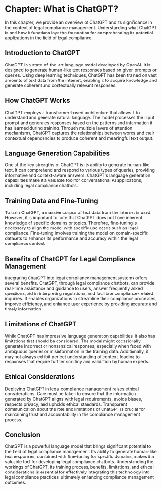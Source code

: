 Chapter: What is ChatGPT?
=========================

In this chapter, we provide an overview of ChatGPT and its significance in the context of legal compliance management. Understanding what ChatGPT is and how it functions lays the foundation for comprehending its potential applications in the field of legal compliance.

Introduction to ChatGPT
-----------------------

ChatGPT is a state-of-the-art language model developed by OpenAI. It is designed to generate human-like text responses based on given prompts or queries. Using deep learning techniques, ChatGPT has been trained on vast amounts of text data from the internet, enabling it to acquire knowledge and generate coherent and contextually relevant responses.

How ChatGPT Works
-----------------

ChatGPT employs a transformer-based architecture that allows it to understand and generate natural language. The model processes the input prompt and generates responses based on the patterns and information it has learned during training. Through multiple layers of attention mechanisms, ChatGPT captures the relationships between words and their contextual dependencies to produce coherent and meaningful text output.

Language Generation Capabilities
--------------------------------

One of the key strengths of ChatGPT is its ability to generate human-like text. It can comprehend and respond to various types of queries, providing informative and context-aware answers. ChatGPT's language generation capabilities make it a valuable tool for conversational AI applications, including legal compliance chatbots.

Training Data and Fine-Tuning
-----------------------------

To train ChatGPT, a massive corpus of text data from the internet is used. However, it is important to note that ChatGPT does not have inherent knowledge of specific domains or topics. Therefore, fine-tuning is necessary to align the model with specific use cases such as legal compliance. Fine-tuning involves training the model on domain-specific datasets to enhance its performance and accuracy within the legal compliance context.

Benefits of ChatGPT for Legal Compliance Management
---------------------------------------------------

Integrating ChatGPT into legal compliance management systems offers several benefits. ChatGPT, through legal compliance chatbots, can provide real-time assistance and guidance to users, answer frequently asked questions, aid in interpreting regulations, and facilitate compliance-related inquiries. It enables organizations to streamline their compliance processes, improve efficiency, and enhance user experience by providing accurate and timely information.

Limitations of ChatGPT
----------------------

While ChatGPT has impressive language generation capabilities, it also has limitations that should be considered. The model might occasionally generate incorrect or nonsensical responses, especially when faced with ambiguous queries or misinformation in the training data. Additionally, it may not always exhibit perfect understanding of context, leading to responses that require further scrutiny and validation by human experts.

Ethical Considerations
----------------------

Deploying ChatGPT in legal compliance management raises ethical considerations. Care must be taken to ensure that the information generated by ChatGPT aligns with legal requirements, avoids biases, respects privacy, and upholds ethical standards. Transparent communication about the role and limitations of ChatGPT is crucial for maintaining trust and accountability in the compliance management process.

Conclusion
----------

ChatGPT is a powerful language model that brings significant potential to the field of legal compliance management. Its ability to generate human-like text responses, combined with fine-tuning for specific domains, makes it a valuable tool for developing legal compliance chatbots. Understanding the workings of ChatGPT, its training process, benefits, limitations, and ethical considerations is essential for effectively integrating this technology into legal compliance practices, ultimately enhancing compliance management outcomes.
